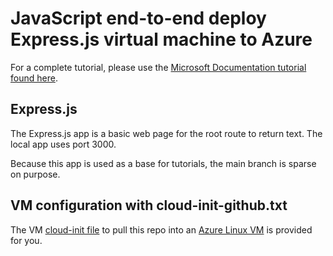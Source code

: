 # JavaScript end-to-end deploy Express.js virtual machine to Azure

For a complete tutorial, please use the [Microsoft Documentation tutorial found here](https://docs.microsoft.com/en-us/azure/developer/javascript/tutorial/nodejs-virtual-machine-vm/introduction). 

## Express.js

The Express.js app is a basic web page for the root route to return text. The local app uses port 3000. 

Because this app is used as a base for tutorials, the main branch is sparse on purpose. 

## VM configuration with cloud-init-github.txt

The VM [cloud-init file](./cloud-iit-github.txt) to pull this repo into an [Azure Linux VM](https://docs.microsoft.com/azure/virtual-machines/linux) is provided for you. 
